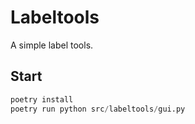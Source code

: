 # Labeltools

A simple label tools.

## Start

```python
poetry install
poetry run python src/labeltools/gui.py
```
